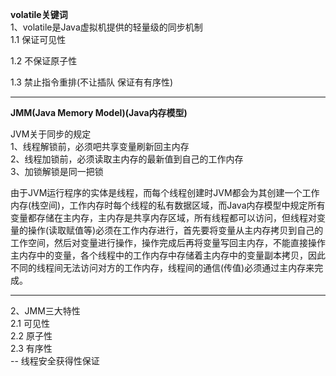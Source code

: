 **volatile关键词**\
1、volatile是Java虚拟机提供的轻量级的同步机制\
1.1 保证可见性

1.2 不保证原子性

1.3  禁止指令重排(不让插队 保证有有序性)


-------

**JMM(Java Memory Model)(Java内存模型)**

JVM关于同步的规定\
1、线程解锁前，必须吧共享变量刷新回主内存\
2、线程加锁前，必须读取主内存的最新值到自己的工作内存\
3、加锁解锁是同一把锁

由于JVM运行程序的实体是线程，而每个线程创建时JVM都会为其创建一个工作内存(栈空间)，工作内存时每个线程的私有数据区域，而Java内存模型中规定所有变量都存储在主内存，主内存是共享内存区域，所有线程都可以访问，但线程对变量的操作(读取赋值等)必须在工作内存进行，首先要将变量从主内存拷贝到自己的工作空间，然后对变量进行操作，操作完成后再将变量写回主内存，不能直接操作主内存中的变量，各个线程中的工作内存中存储着主内存中的变量副本拷贝，因此不同的线程间无法访问对方的工作内存，线程间的通信(传值)必须通过主内存来完成。


-------

2、JMM三大特性\
2.1 可见性\
2.2 原子性\
2.3 有序性\
-- 线程安全获得性保证
